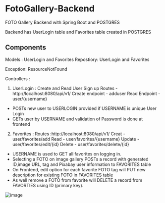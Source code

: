 # FotoGallery-Backend
FOTO Gallery Backend with Spring Boot and POSTGRES

Backend has UserLogin table and Favorites table created in POSTGRES

Components
----------
Models : UserLogin and Favorites Repostiory: UserLogin and Favorites 

Exception: ResourceNotFound

Controllers :

  1) UserLogin : Create and Read User Sign up 
     Routes - http://localhost:8080/api/v1/
     Create endpoint - adduser
     Read Endpoint   - user/{username} 
     
  - POSTs new user to USERLOGIN provided if USERNAME is unique User Login 
  - GETs user by USERNAME and validation of Password is done at frontend

  2) Favorites : 
    Routes :http://localhost:8080/api/v1/
    Creat - user/favorites/add
    Read  - user/favorites/{username}
    Update - user/favorites/edit/{id}
    Delete - user/favorites/delete/{id}
    
  - USERNAME is used to GET all favorites on logging in.
  - Selecting a FOTO on image gallery POSTs a record with generated ID,image URL, tag and Pixabay user information to FAVORITES table
  - On Frontend, edit option for each favorite FOTO tag will PUT new description for existing FOTO in FAVORITES table
  - As well remove a FOTO from favorite will DELETE a record from FAVORTIES using ID (primary key).
 
![image](https://user-images.githubusercontent.com/93933279/157371613-6e980ec4-89b4-4448-b196-c7c7157dbc3c.png)





  
